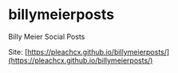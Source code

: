 # billymeierposts
Billy Meier Social Posts

Site: [https://pleachcx.github.io/billymeierposts/](https://pleachcx.github.io/billymeierposts/)

